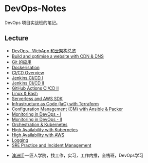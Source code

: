 # DevOps-Notes

DevOps 项目实战班的笔记。

## Lecture

- [DevOps，WebApp 和云架构总览](Class-01-Intro.md)
- [Build and optimise a website with CDN & DNS](Class-02-CDN-DNS.md)
- [Git 的应用](Class-03-Git.md)
- [Dockerisation](Class-05-dockerization.md)
- [CI/CD Overview](Class-06-CICD-Overview.md)
- [Jenkins CI/CD I](Class-07-Jenkins-CICD-Foundation.md)
- [Jenkins CI/CD II](Class-08-Jenkins-CICD-2.md)
- [GitHub Actions CI/CD II](Class-10-GitHub-Actions-CICDII.md)
- [Linux & Bash](Class-09-Linux-and-Bash-and-Regex.md)
- [Serverless and AWS SDK](Class-11-Serverless-and-AWS-SDK.md)
- [Infrastructure as Code (IaC) with Terraform](Class-12-IaC-with-Terraform.md)
- [Configuration Management (CM) with Ansible & Packer](Class-13-CM-with-Ansible-Packer.md)
- [Monitoring in DevOps - I](Class-14-Monitoring-1.md)
- [Monitoring in DevOps - II](Class-15-Monitoring-2.md)
- [Orchestration & Kubernetes](Class-16-Orchestration_Kubernetes.md)
- [High Availability with Kubernetes](Class-17-High_Availability_Kubernetes.md)
- [High Availability with AWS](Class-18-High_Availability_with_AWS.md)
- [Logging](Class-19_Logging.md)
- [SRE Practice and Incident Management](Class-20-Incident_Management.md)

* [澳洲IT](https:jiangren.com.au/) — 匠人学院，找工作，实习，工作内推，全栈班，DevOps学习
